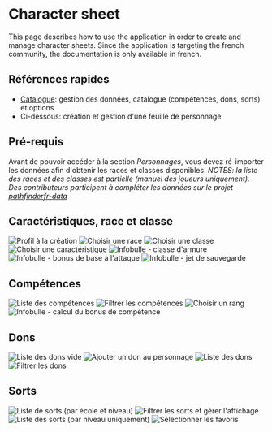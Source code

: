 # Character sheet

This page describes how to use the application in order to create and manage character sheets. Since the application is targeting the french community,
the documentation is only available in french.

## Références rapides

* [Catalogue](README.md): gestion des données, catalogue (compétences, dons, sorts) et options
* Ci-dessous: création et gestion d'une feuille de personnage

## Pré-requis

Avant de pouvoir accéder à la section _Personnages_, vous devez ré-importer les données afin d'obtenir les races et classes disponibles.
_NOTES: la liste des races et des classes est partielle (manuel des joueurs uniquement). Des contributeurs participent à compléter les données sur le projet [pathfinderfr-data](https://github.com/SvenWerlen/pathfinderfr-data/tree/master/data)_

## Caractéristiques, race et classe

![Profil à la création](../images/characters/01-character-profile_small.jpg)
![Choisir une race](../images/characters/02-character-profile-chooserace_small.jpg)
![Choisir une classe](../images/characters/03-character-profile-chooseclass_small.jpg)
![Choisir une caractéristique](../images/characters/04-character-profile-chooseability_small.jpg)
![Infobulle - classe d'armure](../images/characters/05-character-profile-tooltip-armorclass_small.jpg)
![Infobulle - bonus de base à l'attaque](../images/characters/05-character-profile-tooltip-bab_small.jpg)
![Infobulle - jet de sauvegarde](../images/characters/05-character-profile-tooltip-saving_small.jpg)

## Compétences

![Liste des compétences](../images/characters/06-character-skills_small.jpg)
![Filtrer les compétences](../images/characters/07-character-skills-filters_small.jpg)
![Choisir un rang](../images/characters/08-character-skills-rank_small.jpg)
![Infobulle - calcul du bonus de compétence](../images/characters/09-character-skills-tooltip_small.jpg)

## Dons

![Liste des dons vide](../images/characters/10-character-feats_small.jpg)
![Ajouter un don au personnage](../images/characters/11-character-feats-add_small.jpg)
![Liste des dons](../images/characters/12-character-feats-list_small.jpg)
![Filtrer les dons](../images/characters/13-character-feats-filters_small.jpg)

## Sorts

![Liste de sorts (par école et niveau)](../images/characters/14-character-spells_small.jpg)
![Filtrer les sorts et gérer l'affichage](../images/characters/15-character-spells-filters_small.jpg)
![Liste des sorts (par niveau uniquement)](../images/characters/16-character-spells-flat_small.jpg)
![Sélectionner les favoris](../images/characters/17-character-spells-favorites_small.jpg)
